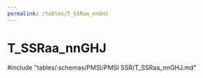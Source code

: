 ```yaml
---
permalink: /tables/T_SSRaa_nnGHJ
---
```

# T_SSRaa_nnGHJ

<!-- ATTENTION : Ne pas supprimer ou modifier la ligne ci-dessous -->
#include "tables/.schemas/PMSI/PMSI SSR/T_SSRaa_nnGHJ.md"
<!-- ATTENTION : Ne pas supprimer ou modifier la ligne ci-dessus -->

